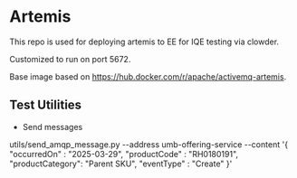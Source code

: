 # Artemis

This repo is used for deploying artemis to EE for IQE testing via clowder.

Customized to run on port 5672.

Base image based on https://hub.docker.com/r/apache/activemq-artemis. 

## Test Utilities

- Send messages

utils/send_amqp_message.py --address umb-offering-service --content '{ "occurredOn" : "2025-03-29", "productCode" : "RH0180191", "productCategory": "Parent SKU", "eventType" : "Create" }'